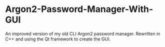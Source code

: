 # Argon2-Password-Manager-With-GUI
An improved version of my old CLI Argon2 password manager. Rewritten in C++ and using the Qt framework to create the GUI.


